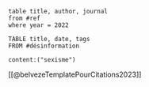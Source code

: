 
```dataview
table title, author, journal
from #ref
where year = 2022
```


```dataview
TABLE title, date, tags
FROM #désinformation 
```


```query
content:("sexisme")
```


[[@belvezeTemplatePourCitations2023]]

